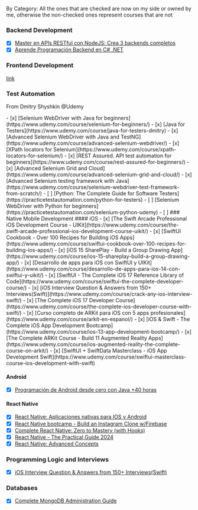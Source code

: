 By Category:
All the ones that are checked are now on my side or owned by me, otherwise the non-checked ones represent courses that are not 


### Backend Development
- [x] [Master en APIs RESTful con NodeJS: Crea 3 backends completos](https://www.udemy.com/course/master-en-apis-restful-con-nodejs-crea-3-backends-completos/)
- [x] [Aprende Programación Backend en C# .NET](https://www.udemy.com/course/aprende-programacion-backend-en-c-net/)

### Frontend Development
[link]()


### Test Automation

<p>From Dmitry Shyshkin @Udemy</p>
- [x] [Selenium WebDriver with Java for beginners](https://www.udemy.com/course/selenium-for-beginners/)
- [x] [Java for Testers](https://www.udemy.com/course/java-for-testers-dmitry)
- [x] [Advanced Selenium WebDriver with Java and TestNG](https://www.udemy.com/course/advanced-selenium-webdriver/)
- [x] [XPath locators for Selenium](https://www.udemy.com/course/xpath-locators-for-selenium/)
- [x] [REST Assured. API test automation for beginners](https://www.udemy.com/course/rest-assured-for-beginners/)
- [x] [Advanced Selenium Grid and Cloud](https://www.udemy.com/course/advanced-selenium-grid-and-cloud/)
- [x] [Advanced Selenium testing framework with Java](https://www.udemy.com/course/selenium-webdriver-test-framework-from-scratch/)
- [ ] [Python: The Complete Guide for Software Testers](https://practicetestautomation.com/python-for-testers)
- [ ] [Selenium WebDriver with Python for beginners](https://practicetestautomation.com/selenium-python-udemy)
- [ ] 
### Native Mobile Development
#### iOS
- [x] [The Swift Arcade Professional iOS Development Course - UIKit](https://www.udemy.com/course/the-swift-arcade-professional-ios-development-course-uikit/)
- [x] [SwiftUI Cookbook - Over 100 Recipes for Building iOS Apps](https://www.udemy.com/course/swiftui-cookbook-over-100-recipes-for-building-ios-apps/)
- [x] [iOS 15 SharePlay - Build a Group Drawing App](https://www.udemy.com/course/ios-15-shareplay-build-a-group-drawing-app/)
- [x] [Desarrollo de apps para iOS con SwiftUI y UIKit](https://www.udemy.com/course/desarrollo-de-apps-para-ios-14-con-swiftui-y-uikit/)
- [x] [SwiftUI - The Complete iOS 17 Reference Library of Code](https://www.udemy.com/course/swiftui-the-complete-developer-course/)
- [x] [iOS Interview Question & Answers from 150+ Interviews(Swift)](https://www.udemy.com/course/crack-any-ios-interview-swift/)
- [x] [The Complete iOS 17 Developer Course](https://www.udemy.com/course/the-complete-ios-developer-course-with-swift/)
- [x] [Curso completo de ARKit para iOS con 5 apps profesionales](https://www.udemy.com/course/arkit-en-espanol/)
- [x] [iOS & Swift - The Complete iOS App Development Bootcamp](https://www.udemy.com/course/ios-13-app-development-bootcamp/)
- [x] [The Complete ARKit Course - Build 11 Augmented Reality Apps](https://www.udemy.com/course/ios-augmented-reality-the-complete-course-on-arkit/)
- [x] [SwiftUI + SwiftData Masterclass - iOS App Development Swift](https://www.udemy.com/course/swiftui-masterclass-course-ios-development-with-swift)



#### Android
- [x] [Programación de Android desde cero con Java +40 horas](https://www.udemy.com/course/programacion-de-android-desde-cero/)


#### React Native
- [x] [React Native: Aplicaciones nativas para IOS y Android](https://www.udemy.com/course/react-native-fh)
- [x] [React Native bootcamp - Build an Instagram Clone w/Firebase](https://www.udemy.com/course/instagram-replica)
- [x] [Complete React Native: Zero to Mastery (with Hooks)](https://www.udemy.com/course/complete-react-native-mobile-development-zero-to-mastery-with-hooks/)
- [x] [React Native - The Practical Guide 2024](https://www.udemy.com/course/react-native-the-practical-guide/)
- [x] [React Native: Advanced Concepts](https://www.udemy.com/course/react-native-advanced/)

### Programming Logic and Interviews
 - [x] [iOS Interview Question & Answers from 150+ Interviews(Swift)](https://www.udemy.com/course/crack-any-ios-interview-swift/)


### Databases
- [x] [Complete MongoDB Administration Guide](https://www.udemy.com/course/mongodb-essentials-m/)